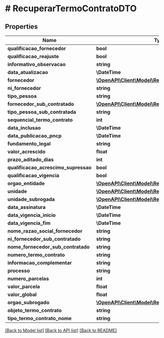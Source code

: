 # # RecuperarTermoContratoDTO

## Properties

Name | Type | Description | Notes
------------ | ------------- | ------------- | -------------
**qualificacao_fornecedor** | **bool** |  | [optional]
**qualificacao_reajuste** | **bool** |  | [optional]
**informativo_observacao** | **string** |  | [optional]
**data_atualizacao** | **\DateTime** |  | [optional]
**fornecedor** | [**\OpenAPI\Client\Model\RecuperarFornecedorDTO**](RecuperarFornecedorDTO.md) |  | [optional]
**ni_fornecedor** | **string** |  | [optional]
**tipo_pessoa** | **string** |  | [optional]
**fornecedor_sub_contratado** | [**\OpenAPI\Client\Model\RecuperarFornecedorDTO**](RecuperarFornecedorDTO.md) |  | [optional]
**tipo_pessoa_sub_contratada** | **string** |  | [optional]
**sequencial_termo_contrato** | **int** |  | [optional]
**data_inclusao** | **\DateTime** |  | [optional]
**data_publicacao_pncp** | **\DateTime** |  | [optional]
**fundamento_legal** | **string** |  | [optional]
**valor_acrescido** | **float** |  | [optional]
**prazo_aditado_dias** | **int** |  | [optional]
**qualificacao_acrescimo_supressao** | **bool** |  | [optional]
**qualificacao_vigencia** | **bool** |  | [optional]
**orgao_entidade** | [**\OpenAPI\Client\Model\RecuperarOrgaoEntidadeDTO**](RecuperarOrgaoEntidadeDTO.md) |  | [optional]
**unidade** | [**\OpenAPI\Client\Model\RecuperarUnidadeOrgaoDTO**](RecuperarUnidadeOrgaoDTO.md) |  | [optional]
**unidade_subrogada** | [**\OpenAPI\Client\Model\RecuperarUnidadeOrgaoDTO**](RecuperarUnidadeOrgaoDTO.md) |  | [optional]
**data_assinatura** | **\DateTime** |  | [optional]
**data_vigencia_inicio** | **\DateTime** |  | [optional]
**data_vigencia_fim** | **\DateTime** |  | [optional]
**nome_razao_social_fornecedor** | **string** |  | [optional]
**ni_fornecedor_sub_contratado** | **string** |  | [optional]
**nome_fornecedor_sub_contratado** | **string** |  | [optional]
**numero_termo_contrato** | **string** |  | [optional]
**informacao_complementar** | **string** |  | [optional]
**processo** | **string** |  | [optional]
**numero_parcelas** | **int** |  | [optional]
**valor_parcela** | **float** |  | [optional]
**valor_global** | **float** |  | [optional]
**orgao_subrogado** | [**\OpenAPI\Client\Model\RecuperarOrgaoEntidadeDTO**](RecuperarOrgaoEntidadeDTO.md) |  | [optional]
**objeto_termo_contrato** | **string** |  | [optional]
**tipo_termo_contrato_nome** | **string** |  | [optional]

[[Back to Model list]](../../README.md#models) [[Back to API list]](../../README.md#endpoints) [[Back to README]](../../README.md)
